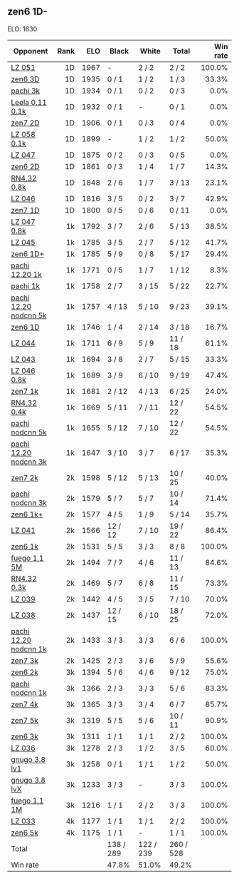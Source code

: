 ## zen6 1D- ##

ELO: 1630

Opponent | Rank | ELO | Black | White | Total | Win rate
---------|-----:|----:|-------|-------|-------|-------:
[LZ 051](LZ%20051.md) | 1D | 1967 | - | 2 / 2 | 2 / 2 | 100.0%
[zen6 3D](zen6%203D.md) | 1D | 1935 | 0 / 1 | 1 / 2 | 1 / 3 | 33.3%
[pachi 3k](pachi%203k.md) | 1D | 1934 | 0 / 1 | 0 / 2 | 0 / 3 | 0.0%
[Leela 0.11 0.1k](Leela%200.11%200.1k.md) | 1D | 1932 | 0 / 1 | - | 0 / 1 | 0.0%
[zen7 2D](zen7%202D.md) | 1D | 1906 | 0 / 1 | 0 / 3 | 0 / 4 | 0.0%
[LZ 058 0.1k](LZ%20058%200.1k.md) | 1D | 1899 | - | 1 / 2 | 1 / 2 | 50.0%
[LZ 047](LZ%20047.md) | 1D | 1875 | 0 / 2 | 0 / 3 | 0 / 5 | 0.0%
[zen6 2D](zen6%202D.md) | 1D | 1861 | 0 / 3 | 1 / 4 | 1 / 7 | 14.3%
[RN4.32 0.8k](RN4.32%200.8k.md) | 1D | 1848 | 2 / 6 | 1 / 7 | 3 / 13 | 23.1%
[LZ 046](LZ%20046.md) | 1D | 1816 | 3 / 5 | 0 / 2 | 3 / 7 | 42.9%
[zen7 1D](zen7%201D.md) | 1D | 1800 | 0 / 5 | 0 / 6 | 0 / 11 | 0.0%
[LZ 047 0.8k](LZ%20047%200.8k.md) | 1k | 1792 | 3 / 7 | 2 / 6 | 5 / 13 | 38.5%
[LZ 045](LZ%20045.md) | 1k | 1785 | 3 / 5 | 2 / 7 | 5 / 12 | 41.7%
[zen6 1D+](zen6%201D+.md) | 1k | 1785 | 5 / 9 | 0 / 8 | 5 / 17 | 29.4%
[pachi 12.20 1k](pachi%2012.20%201k.md) | 1k | 1771 | 0 / 5 | 1 / 7 | 1 / 12 | 8.3%
[pachi 1k](pachi%201k.md) | 1k | 1758 | 2 / 7 | 3 / 15 | 5 / 22 | 22.7%
[pachi 12.20 nodcnn 5k](pachi%2012.20%20nodcnn%205k.md) | 1k | 1757 | 4 / 13 | 5 / 10 | 9 / 23 | 39.1%
[zen6 1D](zen6%201D.md) | 1k | 1746 | 1 / 4 | 2 / 14 | 3 / 18 | 16.7%
[LZ 044](LZ%20044.md) | 1k | 1711 | 6 / 9 | 5 / 9 | 11 / 18 | 61.1%
[LZ 043](LZ%20043.md) | 1k | 1694 | 3 / 8 | 2 / 7 | 5 / 15 | 33.3%
[LZ 046 0.8k](LZ%20046%200.8k.md) | 1k | 1689 | 3 / 9 | 6 / 10 | 9 / 19 | 47.4%
[zen7 1k](zen7%201k.md) | 1k | 1681 | 2 / 12 | 4 / 13 | 6 / 25 | 24.0%
[RN4.32 0.4k](RN4.32%200.4k.md) | 1k | 1669 | 5 / 11 | 7 / 11 | 12 / 22 | 54.5%
[pachi nodcnn 5k](pachi%20nodcnn%205k.md) | 1k | 1655 | 5 / 12 | 7 / 10 | 12 / 22 | 54.5%
[pachi 12.20 nodcnn 3k](pachi%2012.20%20nodcnn%203k.md) | 1k | 1647 | 3 / 10 | 3 / 7 | 6 / 17 | 35.3%
[zen7 2k](zen7%202k.md) | 2k | 1598 | 5 / 12 | 5 / 13 | 10 / 25 | 40.0%
[pachi nodcnn 3k](pachi%20nodcnn%203k.md) | 2k | 1579 | 5 / 7 | 5 / 7 | 10 / 14 | 71.4%
[zen6 1k+](zen6%201k+.md) | 2k | 1577 | 4 / 5 | 1 / 9 | 5 / 14 | 35.7%
[LZ 041](LZ%20041.md) | 2k | 1566 | 12 / 12 | 7 / 10 | 19 / 22 | 86.4%
[zen6 1k](zen6%201k.md) | 2k | 1531 | 5 / 5 | 3 / 3 | 8 / 8 | 100.0%
[fuego 1.1 5M](fuego%201.1%205M.md) | 2k | 1494 | 7 / 7 | 4 / 6 | 11 / 13 | 84.6%
[RN4.32 0.3k](RN4.32%200.3k.md) | 2k | 1469 | 5 / 7 | 6 / 8 | 11 / 15 | 73.3%
[LZ 039](LZ%20039.md) | 2k | 1442 | 4 / 5 | 3 / 5 | 7 / 10 | 70.0%
[LZ 038](LZ%20038.md) | 2k | 1437 | 12 / 15 | 6 / 10 | 18 / 25 | 72.0%
[pachi 12.20 nodcnn 1k](pachi%2012.20%20nodcnn%201k.md) | 2k | 1433 | 3 / 3 | 3 / 3 | 6 / 6 | 100.0%
[zen7 3k](zen7%203k.md) | 2k | 1425 | 2 / 3 | 3 / 6 | 5 / 9 | 55.6%
[zen6 2k](zen6%202k.md) | 3k | 1394 | 5 / 6 | 4 / 6 | 9 / 12 | 75.0%
[pachi nodcnn 1k](pachi%20nodcnn%201k.md) | 3k | 1366 | 2 / 3 | 3 / 3 | 5 / 6 | 83.3%
[zen7 4k](zen7%204k.md) | 3k | 1365 | 3 / 3 | 3 / 4 | 6 / 7 | 85.7%
[zen7 5k](zen7%205k.md) | 3k | 1319 | 5 / 5 | 5 / 6 | 10 / 11 | 90.9%
[zen6 3k](zen6%203k.md) | 3k | 1311 | 1 / 1 | 1 / 1 | 2 / 2 | 100.0%
[LZ 036](LZ%20036.md) | 3k | 1278 | 2 / 3 | 1 / 2 | 3 / 5 | 60.0%
[gnugo 3.8 lv1](gnugo%203.8%20lv1.md) | 3k | 1258 | 0 / 1 | 1 / 1 | 1 / 2 | 50.0%
[gnugo 3.8 lvX](gnugo%203.8%20lvX.md) | 3k | 1233 | 3 / 3 | - | 3 / 3 | 100.0%
[fuego 1.1 1M](fuego%201.1%201M.md) | 3k | 1216 | 1 / 1 | 2 / 2 | 3 / 3 | 100.0%
[LZ 033](LZ%20033.md) | 4k | 1177 | 1 / 1 | 1 / 1 | 2 / 2 | 100.0%
[zen6 5k](zen6%205k.md) | 4k | 1175 | 1 / 1 | - | 1 / 1 | 100.0%
Total | | | 138 / 289 | 122 / 239 | 260 / 528 | 
Win rate| | | 47.8% | 51.0% | 49.2% | 
